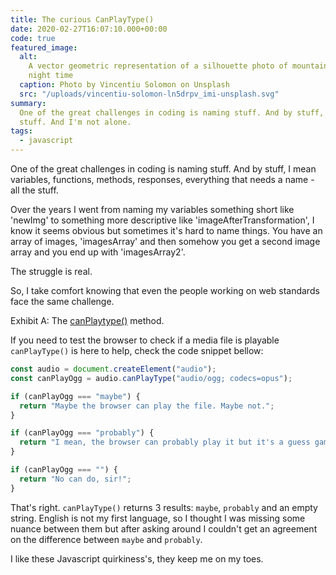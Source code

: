```yaml
---
title: The curious CanPlayType()
date: 2020-02-27T16:07:10.000+00:00
code: true
featured_image:
  alt:
    A vector geometric representation of a silhouette photo of mountain during
    night time
  caption: Photo by Vincentiu Solomon on Unsplash
  src: "/uploads/vincentiu-solomon-ln5drpv_imi-unsplash.svg"
summary:
  One of the great challenges in coding is naming stuff. And by stuff, I mean all the
  stuff. And I'm not alone.
tags:
  - javascript
---
```


One of the great challenges in coding is naming stuff. And by stuff, I mean variables, functions, methods, responses, everything that needs a name - all the stuff.

Over the years I went from naming my variables something short like 'newImg' to something more descriptive like 'imageAfterTransformation', I know it seems obvious but sometimes it's hard to name things. You have an array of images, 'imagesArray' and then somehow you get a second image array and you end up with 'imagesArray2'.

The struggle is real.

So, I take comfort knowing that even the people working on web standards face the same challenge.

Exhibit A: The [canPlaytype()](https://developer.mozilla.org/en-US/docs/Web/API/HTMLMediaElement/canPlayType) method.

If you need to test the browser to check if a media file is playable `canPlayType()` is here to help, check the code snippet bellow:

```javascript
const audio = document.createElement("audio");
const canPlayOgg = audio.canPlayType("audio/ogg; codecs=opus");

if (canPlayOgg === "maybe") {
  return "Maybe the browser can play the file. Maybe not.";
}

if (canPlayOgg === "probably") {
  return "I mean, the browser can probably play it but it's a guess game really.";
}

if (canPlayOgg === "") {
  return "No can do, sir!";
}
```

That's right. `canPlayType()` returns 3 results: `maybe`, `probably` and an empty string. English is not my first language, so I thought I was missing some nuance between them but after asking around I couldn't get an agreement on the difference between `maybe` and `probably`.

I like these Javascript quirkiness's, they keep me on my toes.
